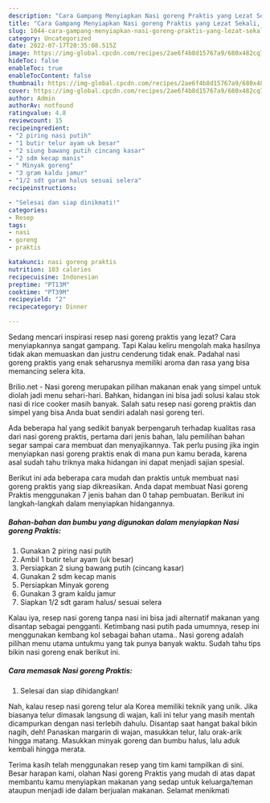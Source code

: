 ```yaml
---
description: "Cara Gampang Menyiapkan Nasi goreng Praktis yang Lezat Sekali, Buat Buka Puasa Bikin Ngiler"
title: "Cara Gampang Menyiapkan Nasi goreng Praktis yang Lezat Sekali, Buat Buka Puasa Bikin Ngiler"
slug: 1044-cara-gampang-menyiapkan-nasi-goreng-praktis-yang-lezat-sekali-buat-buka-puasa-bikin-ngiler
category: Uncategorized
date: 2022-07-17T20:35:08.515Z
image: https://img-global.cpcdn.com/recipes/2ae6f4b8d15767a9/680x482cq70/nasi-goreng-praktis-foto-resep-utama.jpg
hideToc: false
enableToc: true
enableTocContent: false
thumbnail: https://img-global.cpcdn.com/recipes/2ae6f4b8d15767a9/680x482cq70/nasi-goreng-praktis-foto-resep-utama.jpg
cover: https://img-global.cpcdn.com/recipes/2ae6f4b8d15767a9/680x482cq70/nasi-goreng-praktis-foto-resep-utama.jpg
author: Admin
authorAv: notfound
ratingvalue: 4.8
reviewcount: 15
recipeingredient:
- "2 piring nasi putih"
- "1 butir telur ayam uk besar"
- "2 siung bawang putih cincang kasar"
- "2 sdm kecap manis"
- " Minyak goreng"
- "3 gram kaldu jamur"
- "1/2 sdt garam halus sesuai selera"
recipeinstructions:

- "Selesai dan siap dinikmati!"
categories:
- Resep
tags:
- nasi
- goreng
- praktis

katakunci: nasi goreng praktis 
nutrition: 103 calories
recipecuisine: Indonesian
preptime: "PT13M"
cooktime: "PT39M"
recipeyield: "2"
recipecategory: Dinner

---
```



Sedang mencari inspirasi resep nasi goreng praktis yang lezat? Cara menyiapkannya sangat gampang. Tapi Kalau keliru mengolah maka hasilnya tidak akan memuaskan dan justru cenderung tidak enak. Padahal nasi goreng praktis yang enak seharusnya memiliki aroma dan rasa yang bisa memancing selera kita.


Brilio.net - Nasi goreng merupakan pilihan makanan enak yang simpel untuk diolah jadi menu sehari-hari. Bahkan, hidangan ini bisa jadi solusi kalau stok nasi di rice cooker masih banyak. Salah satu resep nasi goreng praktis dan simpel yang bisa Anda buat sendiri adalah nasi goreng teri.

Ada beberapa hal yang sedikit banyak berpengaruh terhadap kualitas rasa dari nasi goreng praktis, pertama dari jenis bahan, lalu pemilihan bahan segar sampai cara membuat dan menyajikannya. Tak perlu pusing jika ingin menyiapkan nasi goreng praktis enak di mana pun kamu berada, karena asal sudah tahu triknya maka hidangan ini dapat menjadi sajian spesial.


Berikut ini ada beberapa cara mudah dan praktis untuk membuat nasi goreng praktis yang siap dikreasikan. Anda dapat membuat Nasi goreng Praktis menggunakan 7 jenis bahan dan 0 tahap pembuatan. Berikut ini langkah-langkah dalam menyiapkan hidangannya.

<!--inarticleads1-->

##### Bahan-bahan dan bumbu yang digunakan dalam menyiapkan Nasi goreng Praktis:

1. Gunakan 2 piring nasi putih
1. Ambil 1 butir telur ayam (uk besar)
1. Persiapkan 2 siung bawang putih (cincang kasar)
1. Gunakan 2 sdm kecap manis
1. Persiapkan  Minyak goreng
1. Gunakan 3 gram kaldu jamur
1. Siapkan 1/2 sdt garam halus/ sesuai selera


Kalau iya, resep nasi goreng tanpa nasi ini bisa jadi alternatif makanan yang disantap sebagai pengganti. Ketimbang nasi putih pada umumnya, resep ini menggunakan kembang kol sebagai bahan utama.. Nasi goreng adalah pilihan menu utama untukmu yang tak punya banyak waktu. Sudah tahu tips bikin nasi goreng enak berikut ini. 

<!--inarticleads2-->

##### Cara memasak Nasi goreng Praktis:


1. Selesai dan siap dihidangkan!

Nah, kalau resep nasi goreng telur ala Korea memiliki teknik yang unik. Jika biasanya telur dimasak langsung di wajan, kali ini telur yang masih mentah dicampurkan dengan nasi terlebih dahulu. Disantap saat hangat bakal bikin nagih, deh! Panaskan margarin di wajan, masukkan telur, lalu orak-arik hingga matang. Masukkan minyak goreng dan bumbu halus, lalu aduk kembali hingga merata. 

Terima kasih telah menggunakan resep yang tim kami tampilkan di sini. Besar harapan kami, olahan Nasi goreng Praktis yang mudah di atas dapat membantu kamu menyiapkan makanan yang sedap untuk keluarga/teman ataupun menjadi ide dalam berjualan makanan. Selamat menikmati

